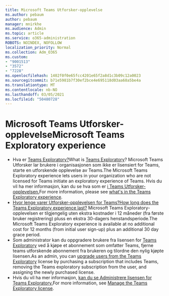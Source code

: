 ```yaml
---
title: Microsoft Teams Utforsker-opplevelse
ms.author: pebaum
author: pebaum
manager: mnirkhe
ms.audience: Admin
ms.topic: article
ms.service: o365-administration
ROBOTS: NOINDEX, NOFOLLOW
localization_priority: Normal
ms.collection: Adm_O365
ms.custom:
- "9001513"
- "3572"
- "7228"
ms.openlocfilehash: 1402f0f0e65fcc4201e65f2a8d1c3b09c12a0023
ms.sourcegitcommit: b71e5981b7f30ef2bce4e695118d03aa68a5be4a
ms.translationtype: MT
ms.contentlocale: nb-NO
ms.lasthandoff: 03/05/2021
ms.locfileid: "50480728"
---
```

# <a name="microsoft-teams-exploratory-experience"></a><span data-ttu-id="3e31a-102">Microsoft Teams Utforsker-opplevelse</span><span class="sxs-lookup"><span data-stu-id="3e31a-102">Microsoft Teams Exploratory experience</span></span>

- <span data-ttu-id="3e31a-103">Hva er [Teams Exploratory?](https://docs.microsoft.com/microsoftteams/teams-exploratory)</span><span class="sxs-lookup"><span data-stu-id="3e31a-103">What is [Teams Exploratory](https://docs.microsoft.com/microsoftteams/teams-exploratory)?</span></span> <span data-ttu-id="3e31a-104">Microsoft Teams Utforsker lar brukere i organisasjonen som ikke er lisensiert for Teams, starte en utforskende opplevelse av Teams.</span><span class="sxs-lookup"><span data-stu-id="3e31a-104">The Microsoft Teams Exploratory experience lets users in your organization who are not licensed for Teams initiate an exploratory experience of Teams.</span></span> <span data-ttu-id="3e31a-105">Hvis du vil ha mer informasjon, kan du se hva som er [i Teams Utforsker-opplevelsen.](https://docs.microsoft.com/microsoftteams/teams-exploratory#whats-in-the-teams-exploratory-experience)</span><span class="sxs-lookup"><span data-stu-id="3e31a-105">For more information, please see [what's in the Teams Exploratory experience](https://docs.microsoft.com/microsoftteams/teams-exploratory#whats-in-the-teams-exploratory-experience).</span></span>
- [<span data-ttu-id="3e31a-106">Hvor lenge varer Utforsker-opplevelsen for Teams?</span><span class="sxs-lookup"><span data-stu-id="3e31a-106">How long does the Teams Exploratory experience last?</span></span>](https://docs.microsoft.com/microsoftteams/teams-exploratory#how-long-does-the-teams-exploratory-experience-last) <span data-ttu-id="3e31a-107">Microsoft Teams Exploratory-opplevelsen er tilgjengelig uten ekstra kostnader i 12 måneder (fra første bruker registrering) pluss en ekstra 30-dagers henstandsperiode.</span><span class="sxs-lookup"><span data-stu-id="3e31a-107">The Microsoft Teams Exploratory experience is available at no additional cost for 12 months (from initial user sign-up) plus an additional 30 day grace period.</span></span>
- <span data-ttu-id="3e31a-108">Som administrator kan du oppgradere brukere fra lisensen for [Teams Exploratory](https://docs.microsoft.com/microsoftteams/teams-exploratory#upgrade-users-from-the-teams-exploratory-license) ved å kjøpe et abonnement som omfatter Teams, fjerne teams utforskende abonnement fra brukeren og tilordne den nylig kjøpte lisensen.</span><span class="sxs-lookup"><span data-stu-id="3e31a-108">As an admin, you can [upgrade users from the Teams Exploratory](https://docs.microsoft.com/microsoftteams/teams-exploratory#upgrade-users-from-the-teams-exploratory-license) license by purchasing a subscription that includes Teams, removing the Teams exploratory subscription from the user, and assigning the newly purchased license.</span></span>
- <span data-ttu-id="3e31a-109">Hvis du vil ha mer informasjon, [kan du se Administrere lisensen for Teams Exploratory.](https://docs.microsoft.com/microsoftteams/teams-exploratory)</span><span class="sxs-lookup"><span data-stu-id="3e31a-109">For more information, see [Manage the Teams Exploratory license](https://docs.microsoft.com/microsoftteams/teams-exploratory).</span></span>
